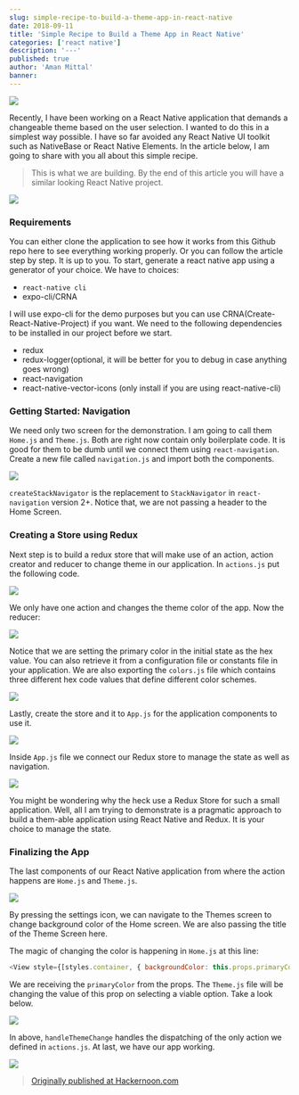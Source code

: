 ```yaml
---
slug: simple-recipe-to-build-a-theme-app-in-react-native
date: 2018-09-11
title: 'Simple Recipe to Build a Theme App in React Native'
categories: ['react native']
description: '---'
published: true
author: 'Aman Mittal'
banner:
---
```


![](https://cdn-images-1.medium.com/max/2560/1*uu7osI-fsamG1ybgv25VAA.jpeg)

Recently, I have been working on a React Native application that demands a changeable theme based on the user selection. I wanted to do this in a simplest way possible. I have so far avoided any React Native UI toolkit such as NativeBase or React Native Elements. In the article below, I am going to share with you all about this simple recipe.

> This is what we are building. By the end of this article you will have a similar looking React Native project.

![](https://cdn-images-1.medium.com/max/800/1*NK6OqE6SWsT3ibxXDhkx6g.gif)

### Requirements

You can either clone the application to see how it works from this Github repo here to see everything working properly. Or you can follow the article step by step. It is up to you. To start, generate a react native app using a generator of your choice. We have to choices:

- `react-native cli`
- expo-cli/CRNA

I will use expo-cli for the demo purposes but you can use CRNA(Create-React-Native-Project) if you want. We need to the following dependencies to be installed in our project before we start.

- redux
- redux-logger(optional, it will be better for you to debug in case anything goes wrong)
- react-navigation
- react-native-vector-icons (only install if you are using react-native-cli)

### Getting Started: Navigation

We need only two screen for the demonstration. I am going to call them `Home.js` and `Theme.js`. Both are right now contain only boilerplate code. It is good for them to be dumb until we connect them using `react-navigation`. Create a new file called `navigation.js` and import both the components.

![](https://cdn-images-1.medium.com/max/800/1*hBNBbPck6EmD9Bq9NCAhzA.png)

`createStackNavigator` is the replacement to `StackNavigator` in `react-navigation` version 2+. Notice that, we are not passing a header to the Home Screen.

### Creating a Store using Redux

Next step is to build a redux store that will make use of an action, action creator and reducer to change theme in our application. In `actions.js` put the following code.

![](https://cdn-images-1.medium.com/max/800/1*T86eAgIOjKi5L0xyuqIxCA.png)

We only have one action and changes the theme color of the app. Now the reducer:

![](https://cdn-images-1.medium.com/max/800/1*n6CqWVOCKJw0an8y2UeqkQ.png)

Notice that we are setting the primary color in the initial state as the hex value. You can also retrieve it from a configuration file or constants file in your application. We are also exporting the `colors.js` file which contains three different hex code values that define different color schemes.

![](https://cdn-images-1.medium.com/max/800/1*bKG_BG6i7e7IvwT9p9zm5g.png)

Lastly, create the store and it to `App.js` for the application components to use it.

![](https://cdn-images-1.medium.com/max/800/1*EBI1jplYD7TB4oxkZMlp_A.png)

Inside `App.js` file we connect our Redux store to manage the state as well as navigation.

![](https://cdn-images-1.medium.com/max/800/1*4xA_ue2jr9WWItYKLQzCFA.png)

You might be wondering why the heck use a Redux Store for such a small application. Well, all I am trying to demonstrate is a pragmatic approach to build a them-able application using React Native and Redux. It is your choice to manage the state.

### Finalizing the App

The last components of our React Native application from where the action happens are `Home.js` and `Theme.js`.

![](https://cdn-images-1.medium.com/max/800/1*P08ni2pglIDyhL0h8SIgbg.png)

By pressing the settings icon, we can navigate to the Themes screen to change background color of the Home screen. We are also passing the title of the Theme Screen here.

The magic of changing the color is happening in `Home.js` at this line:

```js
<View style={[styles.container, { backgroundColor: this.props.primaryColor }]}>
```

We are receiving the `primaryColor` from the props. The `Theme.js` file will be changing the value of this prop on selecting a viable option. Take a look below.

![](https://cdn-images-1.medium.com/max/800/1*pqMt7rWFEqGI8H-Ml70rnQ.png)

In above, `handleThemeChange` handles the dispatching of the only action we defined in `actions.js`. At last, we have our app working.

![](https://cdn-images-1.medium.com/max/800/1*NK6OqE6SWsT3ibxXDhkx6g.gif)

> [Originally published at Hackernoon.com](https://medium.com/hackernoon/simple-recipe-to-build-a-theme-app-in-react-native-8e2456f81bc5)
